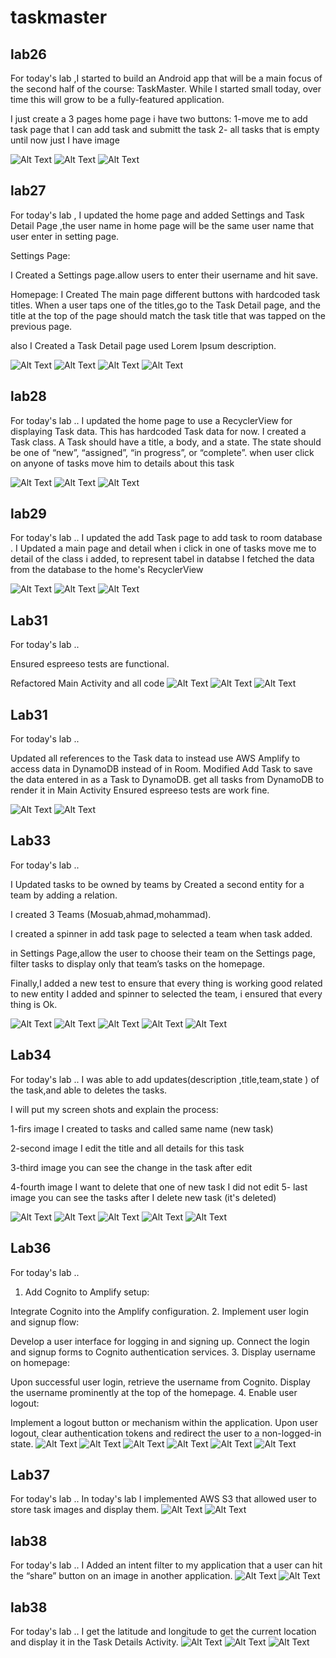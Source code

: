 # taskmaster

## lab26

For today's lab ,I started to build an Android app that will be a main focus of the second half of the course: 
TaskMaster. While I started small today, over time this will grow to be a fully-featured application.

I just create a 3 pages home page i have two buttons:
1-move me to add task page that I can add task and submitt the task
2- all tasks that is empty until now just I have image

![Alt Text](screenshot/lab26/home.PNG)
![Alt Text](screenshot/lab26/addtask.PNG)
![Alt Text](screenshot/lab26/allTask.PNG)

## lab27

For today's lab , I updated the home page and added Settings and Task Detail Page ,the user name in home page will be the same user name that user enter in setting page.

Settings Page:

I Created a Settings page.allow users to enter their username and hit save.

Homepage:
I Created The main page different buttons with hardcoded task titles. When a user taps one of the titles,go to the Task Detail page, and the title at the top of the page should match the task title that was tapped on the previous page.

also I Created a Task Detail page used Lorem Ipsum description.

![Alt Text](screenshot/lab27/task1.PNG)
![Alt Text](screenshot/lab27/task2.PNG)
![Alt Text](screenshot/lab27/task3.PNG)
![Alt Text](screenshot/lab27/task4.PNG)

## lab28

For today's lab ..
I updated the home page to use a RecyclerView for displaying Task data. This has hardcoded Task data for now.
I created a Task class. A Task should have a title, a body, and a state. The state should be one of “new”, “assigned”, “in progress”, or “complete”.
when user click on anyone of tasks move him to details about this task 

![Alt Text](screenshot/lab28/lab281.PNG)
![Alt Text](screenshot/lab28/lab282.PNG)
![Alt Text](screenshot/lab28/lab283.PNG)


## lab29

For today's lab ..
I updated the add Task page to add task to room database .
I Updated a main page and detail when i click in one of tasks move me to detail of the class i added, to represent tabel in databse
I fetched the data from the database to the home's RecyclerView

![Alt Text](screenshot/lab29/lab291.PNG)
![Alt Text](screenshot/lab29/java292.PNG)
![Alt Text](screenshot/lab29/lab293.PNG)

## Lab31
For today's lab ..

Ensured espreeso tests are functional.

Refactored Main Activity and all code
![Alt Text](screenshot/lab31/sc1.PNG)
![Alt Text](screenshot/lab31/sc2.PNG)
![Alt Text](screenshot/lab31/sc3.PNG)

## Lab31
For today's lab ..

Updated all references to the Task data to instead use AWS Amplify to access data in DynamoDB instead of in Room.
Modified Add Task to save the data entered in as a Task to DynamoDB.
get all tasks from DynamoDB to render it in Main Activity
Ensured espreeso tests are work fine.

![Alt Text](screenshot/lab32/sc32.PNG)
![Alt Text](screenshot/lab32/sc322.PNG)

## Lab33
For today's lab ..

I Updated tasks to be owned by teams by Created a second entity for a team by adding a relation.

I created 3 Teams (Mosuab,ahmad,mohammad).

I created a spinner in add task page to selected a team when task added.

in Settings Page,allow the user to choose their team on the Settings page,
filter tasks  to display only that team’s tasks on the homepage.

Finally,I added a new test to ensure that every thing is working good related to new entity I added and spinner to selected the team, i ensured that every thing is Ok.

![Alt Text](screenshot/lab33/lab331.PNG)
![Alt Text](screenshot/lab33/lab332.PNG)
![Alt Text](screenshot/lab33/lab333.PNG)
![Alt Text](screenshot/lab33/lab334.PNG)
![Alt Text](screenshot/lab33/lab335.PNG)

## Lab34
For today's lab ..
I was able to add updates(description ,title,team,state ) of the task,and able to  deletes the tasks.

I will put my screen shots and explain the process:

1-firs image I created to tasks and called same name (new task)

2-second image I edit the title and all details for this task

3-third image you can see the change in the task after edit

4-fourth image I want to delete that one of new task I did not edit
5- last image  you can see the tasks after I delete new task (it's deleted)


![Alt Text](screenshot/lab34/lab341.PNG)
![Alt Text](screenshot/lab34/lab342.PNG)
![Alt Text](screenshot/lab34/lab343.PNG)
![Alt Text](screenshot/lab34/lab344.PNG)
![Alt Text](screenshot/lab34/lab345.PNG)

## Lab36
For today's lab ..

1. Add Cognito to Amplify setup:

Integrate Cognito into the Amplify configuration.
2. Implement user login and signup flow:

Develop a user interface for logging in and signing up.
Connect the login and signup forms to Cognito authentication services.
3. Display username on homepage:

Upon successful user login, retrieve the username from Cognito.
Display the username prominently at the top of the homepage.
4. Enable user logout:

Implement a logout button or mechanism within the application.
Upon user logout, clear authentication tokens and redirect the user to a non-logged-in state.
![Alt Text](screenshot/lab36/lab361.PNG)
![Alt Text](screenshot/lab36/lab362.PNG)
![Alt Text](screenshot/lab36/lab363.PNG)
![Alt Text](screenshot/lab36/lab364.PNG)
![Alt Text](screenshot/lab36/lab365.PNG)
![Alt Text](screenshot/lab36/lab366.PNG)

##  Lab37
For today's lab ..
In today's lab I implemented AWS S3 that allowed user to store task images and display them.
![Alt Text](screenshot/lab37/lab371.PNG)
![Alt Text](screenshot/lab37/lab372.PNG)

## lab38
For today's lab ..
I Added an intent filter to my application that a user can hit the “share” button on an image in another application.
![Alt Text](screenshot/lab38/lab381.PNG)
![Alt Text](screenshot/lab38/lab382.PNG)

## lab38
For today's lab ..
I get the latitude and longitude to get the current location and display it in the Task Details Activity.
![Alt Text](screenshot/lab39/lab391.PNG)
![Alt Text](screenshot/lab39/lab392.PNG)
![Alt Text](screenshot/lab39/lab393.PNG)

